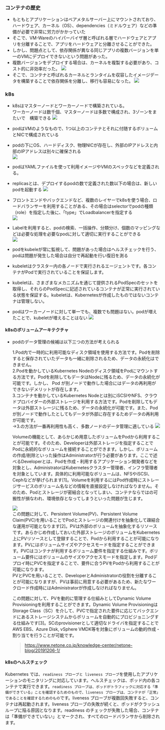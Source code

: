 ### コンテナの歴史
* もともとアプリケーションはベアメタルサーバー上にマウントされており、ハードウェア、カーネル（OS）、dependencies（ミドルウェア）などの準備が必要で非常に労力がかかっていた 
* そこで、VM-Wareのハイパーバイザ層と呼ばれる層でハードウェアとアプリを分離することで、アプリをハードウェアと分離させることができた。 
* しかし、問題点として、依存関係が異なる同じアプリの複数バージョンを単一のVMにデプロイできないという問題があった。 
* 複数バージョンをデプロイする場合は、カーネルを複製する必要があり、コスト的に非効率だった。 
  <img src="../img/111_01.png"></img>  
* そこで、コンテナと呼ばれるカーネルとランタイムを収容したイメージデータを構築することで依存関係を分離し、移行も容易になった。 
  <img src="../img/111_02.png"></img> 

### k8s
* k8sはマスターノードとワーカーノードで構築されている。   
  ワーカーノードは数千個、マスターノードは多数で構成され、3ゾーンをまたいで　構築できる 
<img src="../img/111_03.png"></img>   

* podはVMのようなもので、1つ以上のコンテナとそれに付随するボリュームとNICで構成されている   
* podの下にOS、ハードディスク、物理NICが存在し、外部のIPアドレスと内部のIPアドレスは別々に確保される  
<img src="../img/111_05.png"></img>   

* podはYAMLファイルを使って利用イメージやVMのスペックなどを定義される。   
* replicasとは、デプロイするpodの数で定義された数以下の場合は、新しいpodを起動する
<img src="../img/111_04.png"></img>   

* フロントエンドやバックエンドなど、複数のレイヤーでk8sを使う場合、ロードバランサーを利用することがある、その場合はselectorでpodの種類（role）を指定した後に、「type」でLoadbalancerを指定する  
<img src="../img/111_06.png"></img>   

* Labelを利用すると、podの検索、一括操作、分類分け、個数のマッピングなどは必要な処理を必要なpodに対して適切に実行することができる  
<img src="../img/111_07.png"></img>   

* podをkubeleが常に監視して、問題があった場合はヘルスチェックを行う、podは問題が発生した場合は自分で再起動を行い復旧を測る  
* kubeletはクラスター内の各ノードで実行されるエージェントです。各コンテナがPodで実行されていることを保証します。  
* kubeletは、さまざまなメカニズムを通じて提供されるPodSpecのセットを取得し、それらのPodSpecに記述されているコンテナが正常に実行されている状態を保証する。kubeletは、Kubernetesが作成したものではないコンテナは管理しない。  


* podはワーカーノードに対して単一でも、複数でも問題はない。podが増えたことで、kubeletが増えることはない 
<img src="../img/111_08.png"></img>   

#### k8sのボリュームアーキテクチャ
* podのデータ管理の候補は以下三つの方法が考えられる 

  1.Pod内で一時的に利用可能なディスク領域を使用する方法です。Podを削除すると保存されていたデータも一緒に削除されるため、データの永続化はできません。  
  2.Podを動かしているKubernetes Nodeのディスク領域をPodにマウントする方法です。Podを削除してもデータはNodeに残るため、データの永続化が可能です。しかし、 Pod が別ノードで動作した場合にはデータの再利用ができないデメリットが存在します。   
  3.コンテナを動かしているKubernetes Nodeとは別にiSCSIやNFS、クラウドプロバイダーの外部ストレージを利用する方法です。Podを削除してもデータは外部ストレージに残るため、データの永続化が可能です。また、Pod が別ノードで動作したとしてもデータが外部に存在するためデータの再利用が可能です。  
  →3.の方法が一番再利用性も高く、多数ノードのデータ管理に適している
  <img src="../img/111_09.jpeg"></img>   

  Volumeの機能として、あらかじめ用意したボリュームをPodから利用することが可能です。そのため、Developerは外部ストレージを指定することでPodに永続的なボリュームを接続することができます。しかし、ボリュームの作成/削除といった操作はAdministratorが行う必要があります。ここで述べるDeveloperとは、Podを作成・利用するアプリケーション開発者などを対象とし、AdministratorはKubernetesクラスター管理者、インフラ管理者を対象としています。具体的に利用可能なボリュームは、NFSやiSCSI、Cephなどが挙げられます[1]。Volumeを利用するにはPod作成時にストレージサービスのボリューム名などの情報を直接設定しなければなりません。そのため、Podとストレージが密結合となってしまい、コンテナならではの可搬性が損なわれ、環境依存となってしまうといった問題が生じます。   
  
  <img src="../img/111_10.png"></img>   
  この問題に対して、Persistent Volume(PV)、Persistent Volume Claim(PVC)を用いることでPodとストレージの関連付けを抽象化して疎結合な運用が可能となります[2]。PVは外部のボリュームを抽象化するリソースです。あらかじめ作成しておいた外部ストレージのボリュームをKubernetes上にPVリソースとして登録することで、Podから利用することが可能になります。PVにはボリュームサイズやアクセスモードを指定することができます。PVCはコンテナが利用するボリューム要件を指定する仕組みです。ボリューム要件にはボリュームのサイズやアクセスモードを指定します。Podデプロイ時にPVCを指定することで、要件に合うPVをPodから利用することが可能になります。  
  PVとPVCを用いることで、DeveloperとAdministratorの役割を分離することが可能になりますが、PVは事前に用意する必要があるため、新たなワークロード作成時にはAdministratorが作成しなければなりません。

  この問題に対して、PVを動的に管理する仕組みとしてDynamic Volume Provisioningを利用することができます。Dynamic Volume ProvisioningはStorage Class（SC）を介して、PVCで指定された要件に応じてバックエンドにあるストレージシステムからボリュームを自動的にプロビジョニングする仕組みです[3]。SCのprovisionerとして適切なドライバを指定することでAWS EBS、Azure Disk, vSphere VMDK等を対象にボリュームの動的作成・割り当てを行うことが可能です。 
  > https://www.netone.co.jp/knowledge-center/netone-blog/20191206-1/

#### k8sのヘルスチェック
  Kubernetes では、```readiness プローブと liveness プローブ```を使用したアプリケーションのモニタリングに対応しています。ヘルスチェックは、ポッド内の各コンテナで実行できます。```readiness プローブは、ポッドがトラフィックに対応する「準備ができている」ことを確認するためのもので、liveness プローブは、コンテナが「正常」であることを確認するためのもの```です。liveness プローブが複数回失敗すると、コンテナは再起動されます。liveness プローブの失敗が続くと、ポッドがクラッシュ ループに陥る原因となります。readiness のチェックが失敗した場合、コンテナは「準備ができていない」とマークされ、すべてのロードバランサから削除されます。   

